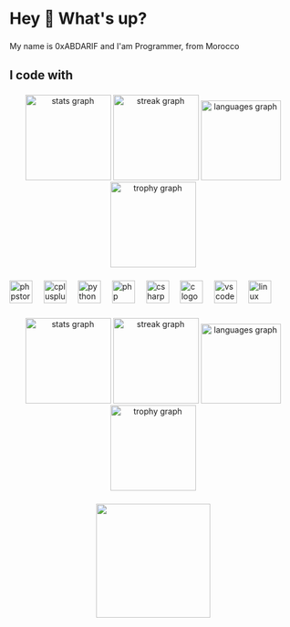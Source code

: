 <h1 align="left">Hey 👋 What's up?</h1>

###

<p align="left">My name is 0xABDARIF and I'am Programmer, from Morocco</p>

###

<h2 align="left">I code with</h2>

###

###

<div align="center">
  <img src="https://github-readme-stats.vercel.app/api?username=0xABDARIF&hide_title=true&hide_rank=false&show_icons=true&include_all_commits=true&count_private=true&disable_animations=false&theme=dracula&locale=en&hide_border=true&order=1" height="150" alt="stats graph"  />
  <img src="https://streak-stats.demolab.com?user=0xABDARIF&locale=en&mode=daily&theme=dracula&hide_border=true&border_radius=5&order=3" height="150" alt="streak graph"  />
  <img src="https://github-readme-stats.vercel.app/api/top-langs?username=0xABDARIF&locale=en&hide_title=false&layout=compact&card_width=320&langs_count=140&theme=dracula&hide_border=true&order=2" height="140" alt="languages graph"  />
  <img src="https://github-profile-trophy.vercel.app?username=0xABDARIF&theme=dracula&column=-1&row=1&margin-w=5&margin-h=8&no-bg=true&no-frame=true&order=4" height="150" alt="trophy graph"  />
</div>

###

<div align="left">
  <img src="https://cdn.jsdelivr.net/gh/devicons/devicon/icons/phpstorm/phpstorm-original.svg" height="40" alt="phpstorm logo"  />
  <img width="12" />
  <img src="https://cdn.jsdelivr.net/gh/devicons/devicon/icons/cplusplus/cplusplus-original.svg" height="40" alt="cplusplus logo"  />
  <img width="12" />
  <img src="https://cdn.jsdelivr.net/gh/devicons/devicon/icons/python/python-original.svg" height="40" alt="python logo"  />
  <img width="12" />
  <img src="https://cdn.jsdelivr.net/gh/devicons/devicon/icons/php/php-original.svg" height="40" alt="php logo"  />
  <img width="12" />
  <img src="https://cdn.jsdelivr.net/gh/devicons/devicon/icons/csharp/csharp-original.svg" height="40" alt="csharp logo"  />
  <img width="12" />
  <img src="https://cdn.jsdelivr.net/gh/devicons/devicon/icons/c/c-original.svg" height="40" alt="c logo"  />
  <img width="12" />
  <img src="https://cdn.jsdelivr.net/gh/devicons/devicon/icons/vscode/vscode-original.svg" height="40" alt="vscode logo"  />
  <img width="12" />
  <img src="https://cdn.jsdelivr.net/gh/devicons/devicon/icons/linux/linux-original.svg" height="40" alt="linux logo"  />
</div>

###

<div align="center">
  <img src="https://github-readme-stats.vercel.app/api?username=0xABDARIF&hide_title=true&hide_rank=false&show_icons=true&include_all_commits=true&count_private=true&disable_animations=false&theme=dracula&locale=en&hide_border=true&order=1" height="150" alt="stats graph"  />
  <img src="https://streak-stats.demolab.com?user=0xABDARIF&locale=en&mode=daily&theme=dracula&hide_border=true&border_radius=5&order=3" height="150" alt="streak graph"  />
  <img src="https://github-readme-stats.vercel.app/api/top-langs?username=0xABDARIF&locale=en&hide_title=false&layout=compact&card_width=320&langs_count=140&theme=dracula&hide_border=true&order=2" height="140" alt="languages graph"  />
  <img src="https://github-profile-trophy.vercel.app?username=0xABDARIF&theme=dracula&column=-1&row=1&margin-w=5&margin-h=8&no-bg=true&no-frame=true&order=4" height="150" alt="trophy graph"  />
</div>

###

<div align="center">
  <img height="200" src="https://media1.tenor.com/m/oJYcGZYvl5EAAAAC/the-eminence-in-shadow-the-eminence-of-shadow.gif"  />
</div>

###
